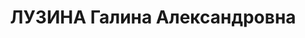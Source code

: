 ---
title: ЛУЗИНА Галина Александровна
description: 'Род. в 1904, Курская губ., из дворян., обр.: незаконченное высшее, троцкистка
  [децистка]. Проживала: г. Красноярск. С 1925 по 1935 отбывала ссылку, в т.ч. в Красноярске.
  В последнее время перед арестом безработная (ранее - бухгалтер).

  Арестована 14.06.1936. Обв. по ст. 58-8, 58-11 УК РСФСР. Приговор: ВС СССР, 19.04.1937
  – ВМН. Расстреляна 19.04.1937, в г. Красноярске.

  Реабилитирована Прокуратурой Красноярского края 18.11.1997'
---